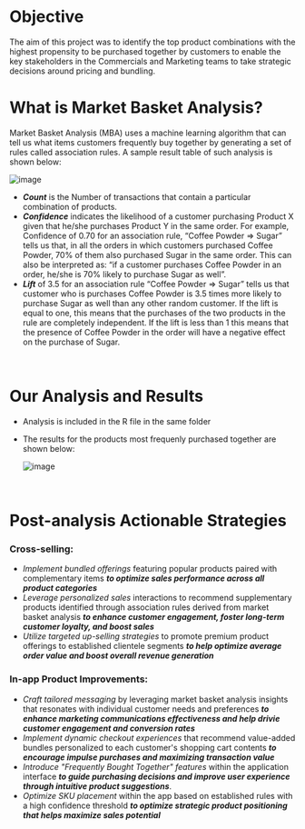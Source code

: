 # Objective
The aim of this project was to identify the top product combinations with the highest propensity to be purchased together by customers to enable the key stakeholders in the Commercials and Marketing teams to take strategic decisions around pricing and bundling.

# What is Market Basket Analysis?
Market Basket Analysis (MBA) uses a machine learning algorithm that can tell us what items customers frequently buy together by generating a set of rules called association rules.
A sample result table of such analysis is shown below:

![image](https://github.com/HasanRizvi17/Hasan-Data-Analytics-Projects/assets/66498297/8f73d03c-3294-44b1-9053-d3a6665e6b30)

- ***Count*** is the Number of transactions that contain a particular combination of products.
- ***Confidence*** indicates the likelihood of a customer purchasing Product X given that he/she purchases Product Y in the same order. For example, Confidence of 0.70 for an association rule, “Coffee Powder => Sugar” tells us that, in all the orders in which customers purchased Coffee Powder, 70% of them also purchased Sugar in the same order. This can also be interpreted as: “if a customer purchases Coffee Powder in an order, he/she is 70% likely to purchase Sugar as well”.
- ***Lift*** of 3.5 for an association rule “Coffee Powder => Sugar” tells us that customer who is purchases Coffee Powder is 3.5 times more likely to purchase Sugar as well than any other random customer. If the lift is equal to one, this means that the purchases of the two products in the rule are completely independent. If the lift is less than 1 this means that the presence of Coffee Powder in the order will have a negative effect on the purchase of Sugar.

<br>

# Our Analysis and Results
- Analysis is included in the R file in the same folder
- The results for the products most frequenly purchased together are shown below:
  
  ![image](https://github.com/HasanRizvi17/Hasan-Data-Analytics-Projects/assets/66498297/000f1ba0-a61d-4766-b488-4765b84d907e)

<br>

# Post-analysis Actionable Strategies
### Cross-selling:
- *Implement bundled offerings* featuring popular products paired with complementary items ***to optimize sales performance across all product categories***
- *Leverage personalized sales* interactions to recommend supplementary products identified through association rules derived from market basket analysis ***to enhance customer engagement, foster long-term customer loyalty, and boost sales***
- *Utilize targeted up-selling strategies* to promote premium product offerings to established clientele segments ***to help optimize average order value and boost overall revenue generation***
### In-app Product Improvements:
- *Craft tailored messaging* by leveraging market basket analysis insights that resonates with individual customer needs and preferences ***to enhance marketing communications effectiveness and help drivie customer engagement and conversion rates***
- *Implement dynamic checkout experiences* that recommend value-added bundles personalized to each customer's shopping cart contents ***to encourage impulse purchases and maximizing transaction value***
- *Introduce "Frequently Bought Together" features* within the application interface ***to guide purchasing decisions and improve user experience through intuitive product suggestions***.
- *Optimize SKU placement* within the app based on established rules with a high confidence threshold ***to optimize strategic product positioning that helps maximize sales potential***










